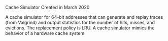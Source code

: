 Cache Simulator
Created in March 2020
 
 A cache simulator for 64-bit addresses that can generate and replay traces (from Valgrind) and output statistics for the number of hits, misses, and evictions.
 The replacement policy is LRU.
 A cache simulator mimics the behavior of a hardware cache system.
 
